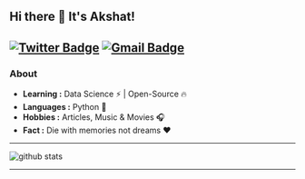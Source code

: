 ## Hi there 👋 It's Akshat!
[![Twitter Badge](https://img.shields.io/badge/-Akshat_Gurnani-1ca0f1?style=flat-square&logo=twitter&logoColor=white&link=https://twitter.com/Akshat_Gurnani)](https://twitter.com/Akshat_Gurnani)  [![Gmail Badge](https://img.shields.io/badge/-akshatgurnani@outlook.com-c14438?style=flat-square&logo=Gmail&logoColor=white&link=mailto:akshatgurnani@outlook.com)](mailto:akshatgurnani@outlook.com)
---------------------------------------------------------------------------------------------------------------------------------------------------------------------------------
### About

-  **Learning :** Data Science :zap: | Open-Source :fire:	
-  **Languages :** Python 🐍
-  **Hobbies :** Articles, Music & Movies :headphones:
-  **Fact :** Die with memories not dreams :heart: 

---------------------------------------------------------------------------------------------------------------------------------------------------------------------------------

![github stats](https://github-readme-stats.vercel.app/api?username=KillerXAkshat&show_icons=true)

---------------------------------------------------------------------------------------------------------------------------------------------------------------------------------


<!--🌟 From [Akshat Gurnani](https://github.com/KillerXAkshat)-->


